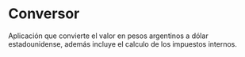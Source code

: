 # Conversor

Aplicación que convierte el valor en pesos argentinos a dólar estadounidense, además incluye el calculo de los impuestos internos.